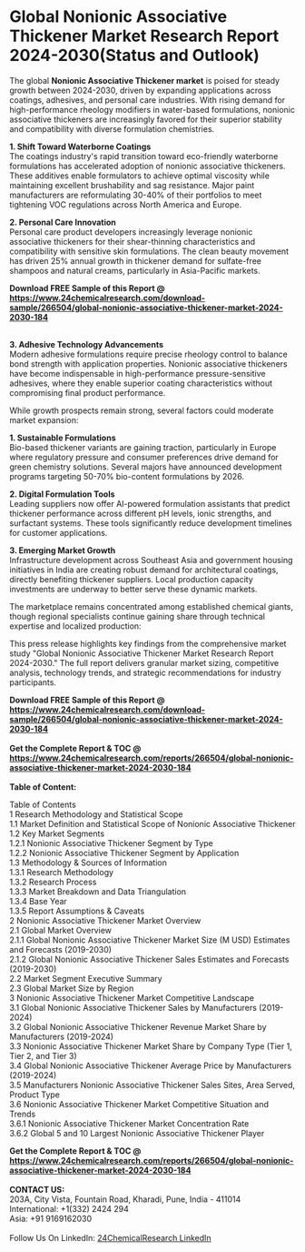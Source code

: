 <h1>Global Nonionic Associative Thickener Market Research Report 2024-2030(Status and Outlook)</h1><p>The global <strong>Nonionic Associative Thickener market</strong> is poised for steady growth between 2024-2030, driven by expanding applications across coatings, adhesives, and personal care industries. With rising demand for high-performance rheology modifiers in water-based formulations, nonionic associative thickeners are increasingly favored for their superior stability and compatibility with diverse formulation chemistries.</p><p><strong>1. Shift Toward Waterborne Coatings</strong><br>
The coatings industry's rapid transition toward eco-friendly waterborne formulations has accelerated adoption of nonionic associative thickeners. These additives enable formulators to achieve optimal viscosity while maintaining excellent brushability and sag resistance. Major paint manufacturers are reformulating 30-40% of their portfolios to meet tightening VOC regulations across North America and Europe.</p><p><strong>2. Personal Care Innovation</strong><br>
Personal care product developers increasingly leverage nonionic associative thickeners for their shear-thinning characteristics and compatibility with sensitive skin formulations. The clean beauty movement has driven 25% annual growth in thickener demand for sulfate-free shampoos and natural creams, particularly in Asia-Pacific markets.</p><div><b>Download FREE Sample of this Report @ 
            <a href="https://www.24chemicalresearch.com/download-sample/266504/global-nonionic-associative-thickener-market-2024-2030-184">
            https://www.24chemicalresearch.com/download-sample/266504/global-nonionic-associative-thickener-market-2024-2030-184</a></b></div><br><p><strong>3. Adhesive Technology Advancements</strong><br>
Modern adhesive formulations require precise rheology control to balance bond strength with application properties. Nonionic associative thickeners have become indispensable in high-performance pressure-sensitive adhesives, where they enable superior coating characteristics without compromising final product performance.</p><p>While growth prospects remain strong, several factors could moderate market expansion:</p><p><strong>1. Sustainable Formulations</strong><br>
Bio-based thickener variants are gaining traction, particularly in Europe where regulatory pressure and consumer preferences drive demand for green chemistry solutions. Several majors have announced development programs targeting 50-70% bio-content formulations by 2026.</p><p><strong>2. Digital Formulation Tools</strong><br>
Leading suppliers now offer AI-powered formulation assistants that predict thickener performance across different pH levels, ionic strengths, and surfactant systems. These tools significantly reduce development timelines for customer applications.</p><p><strong>3. Emerging Market Growth</strong><br>
Infrastructure development across Southeast Asia and government housing initiatives in India are creating robust demand for architectural coatings, directly benefiting thickener suppliers. Local production capacity investments are underway to better serve these dynamic markets.</p><p>The marketplace remains concentrated among established chemical giants, though regional specialists continue gaining share through technical expertise and localized production:</p><p>This press release highlights key findings from the comprehensive market study "Global Nonionic Associative Thickener Market Research Report 2024-2030." The full report delivers granular market sizing, competitive analysis, technology trends, and strategic recommendations for industry participants.</p><div><b>Download FREE Sample of this Report @ 
            <a href="https://www.24chemicalresearch.com/download-sample/266504/global-nonionic-associative-thickener-market-2024-2030-184">
            https://www.24chemicalresearch.com/download-sample/266504/global-nonionic-associative-thickener-market-2024-2030-184</a></b></div><br><div><b>Get the Complete Report & TOC @ 
            <a href="https://www.24chemicalresearch.com/reports/266504/global-nonionic-associative-thickener-market-2024-2030-184">
            https://www.24chemicalresearch.com/reports/266504/global-nonionic-associative-thickener-market-2024-2030-184</a></b></div><br>
            <b>Table of Content:</b><p>Table of Contents<br />
1 Research Methodology and Statistical Scope<br />
1.1 Market Definition and Statistical Scope of Nonionic Associative Thickener<br />
1.2 Key Market Segments<br />
1.2.1 Nonionic Associative Thickener Segment by Type<br />
1.2.2 Nonionic Associative Thickener Segment by Application<br />
1.3 Methodology & Sources of Information<br />
1.3.1 Research Methodology<br />
1.3.2 Research Process<br />
1.3.3 Market Breakdown and Data Triangulation<br />
1.3.4 Base Year<br />
1.3.5 Report Assumptions & Caveats<br />
2 Nonionic Associative Thickener Market Overview<br />
2.1 Global Market Overview<br />
2.1.1 Global Nonionic Associative Thickener Market Size (M USD) Estimates and Forecasts (2019-2030)<br />
2.1.2 Global Nonionic Associative Thickener Sales Estimates and Forecasts (2019-2030)<br />
2.2 Market Segment Executive Summary<br />
2.3 Global Market Size by Region<br />
3 Nonionic Associative Thickener Market Competitive Landscape<br />
3.1 Global Nonionic Associative Thickener Sales by Manufacturers (2019-2024)<br />
3.2 Global Nonionic Associative Thickener Revenue Market Share by Manufacturers (2019-2024)<br />
3.3 Nonionic Associative Thickener Market Share by Company Type (Tier 1, Tier 2, and Tier 3)<br />
3.4 Global Nonionic Associative Thickener Average Price by Manufacturers (2019-2024)<br />
3.5 Manufacturers Nonionic Associative Thickener Sales Sites, Area Served, Product Type<br />
3.6 Nonionic Associative Thickener Market Competitive Situation and Trends<br />
3.6.1 Nonionic Associative Thickener Market Concentration Rate<br />
3.6.2 Global 5 and 10 Largest Nonionic Associative Thickener Player</p><div><b>Get the Complete Report & TOC @ 
            <a href="https://www.24chemicalresearch.com/reports/266504/global-nonionic-associative-thickener-market-2024-2030-184">
            https://www.24chemicalresearch.com/reports/266504/global-nonionic-associative-thickener-market-2024-2030-184</a></b></div><br><b>CONTACT US:</b><br>
            203A, City Vista, Fountain Road, Kharadi, Pune, India - 411014<br>
            International: +1(332) 2424 294<br>
            Asia: +91 9169162030 <br><br>
            Follow Us On LinkedIn: <a href="https://www.linkedin.com/company/24chemicalresearch/">24ChemicalResearch LinkedIn</a>